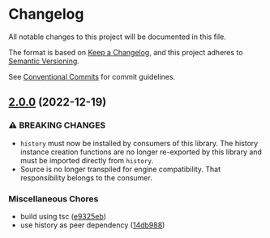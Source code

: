 # Changelog

All notable changes to this project will be documented in this file.

The format is based on [Keep a Changelog](https://keepachangelog.com/en/1.0.0/), and this project
adheres to [Semantic Versioning](https://semver.org/spec/v2.0.0.html).

See [Conventional Commits](https://conventionalcommits.org) for commit guidelines.

## [2.0.0](https://github.com/jneander/activity-routing-history/compare/v1.0.1...v2.0.0) (2022-12-19)

### ⚠ BREAKING CHANGES

- `history` must now be installed by consumers of this library. The history instance creation
  functions are no longer re-exported by this library and must be imported directly from `history`.
- Source is no longer transpiled for engine compatibility. That responsibility belongs to the
  consumer.

### Miscellaneous Chores

- build using tsc
  ([e9325eb](https://github.com/jneander/activity-routing-history/commit/e9325eb25e9359d04ce0e5870e328650af6414b7))
- use history as peer dependency
  ([14db988](https://github.com/jneander/activity-routing-history/commit/14db988dab020e3b4bd4c475f07d99a998808f9c))

